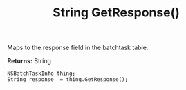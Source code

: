 ﻿---
uid: crmscript_ref_NSBatchTaskInfo_GetResponse
title: String GetResponse()
intellisense: NSBatchTaskInfo.GetResponse
keywords: NSBatchTaskInfo, GetResponse
so.topic: reference
---

Maps to the response field in the batchtask table.

**Returns:** String


```crmscript
NSBatchTaskInfo thing;
String response  = thing.GetResponse();
```


